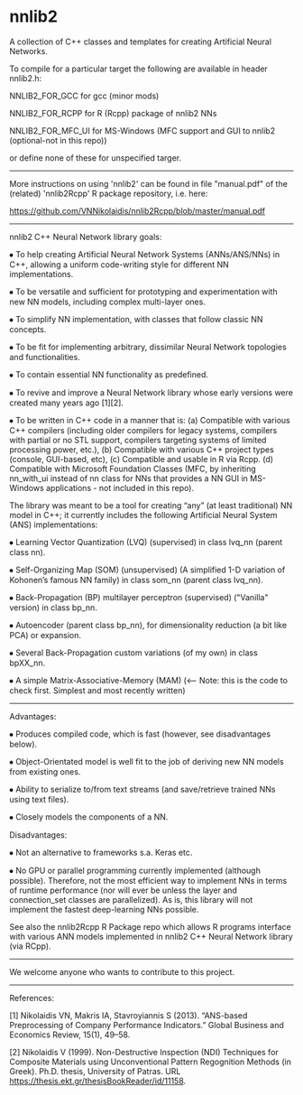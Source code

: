# nnlib2
A collection of C++ classes and templates for creating Artificial Neural Networks.

To compile for a particular target the following are available in header nnlib2.h:

NNLIB2_FOR_GCC for gcc (minor mods)

NNLIB2_FOR_RCPP for R (Rcpp) package of nnlib2 NNs

NNLIB2_FOR_MFC_UI for MS-Windows (MFC support and GUI to nnlib2 (optional-not in this repo))

or define none of these for unspecified targer.

---

More instructions on using 'nnlib2' can be found in file "manual.pdf" of the (related) 'nnlib2Rcpp' R package repository, i.e. here:

https://github.com/VNNikolaidis/nnlib2Rcpp/blob/master/manual.pdf

---

nnlib2 C++ Neural Network library goals:

⦁	To help creating Artificial Neural Network Systems (ANNs/ANS/NNs) in C++, allowing a uniform code-writing style for different NN implementations.

⦁	To be versatile and sufficient for prototyping and experimentation with new NN models, including complex multi-layer ones.

⦁ To simplify NN implementation, with classes that follow classic NN concepts.

⦁	To be fit for implementing arbitrary, dissimilar Neural Network topologies and functionalities.

⦁	To contain essential NN functionality as predefined.

⦁	To revive and improve a Neural Network library whose early versions were created many years ago [1][2].

⦁	To be written in C++ code in a manner that is: (a) Compatible with various C++ compilers (including older compilers for legacy systems, compilers with partial or no STL support, compilers targeting systems of limited processing power, etc.), (b) Compatible with various C++ project types (console, GUI-based, etc), (c) Compatible and usable in R via Rcpp. (d) Compatible with Microsoft Foundation Classes (MFC, by inheriting nn_with_ui instead of nn class for NNs that provides a NN GUI in MS-Windows applications - not included in this repo).

The library was meant to be a tool for creating “any” (at least traditional) NN model in C++; it currently includes the following Artificial Neural System (ANS) implementations:

⦁	Learning Vector Quantization (LVQ) (supervised) in class lvq_nn (parent class nn).

⦁	Self-Organizing Map (SOM) (unsupervised) (A simplified 1-D variation of Kohonen’s famous NN family) in class som_nn (parent class lvq_nn).

⦁	Back-Propagation (BP) multilayer perceptron (supervised) ("Vanilla" version) in class bp_nn.

⦁	Autoencoder (parent class bp_nn), for dimensionality reduction (a bit like PCA) or expansion.

⦁	Several Back-Propagation custom variations (of my own) in class bpXX_nn.

⦁	A simple Matrix-Associative-Memory (MAM) (<-- Note: this is the code to check first. Simplest and most recently written) 

---
Advantages:

⦁	Produces compiled code, which is fast (however, see disadvantages below).

⦁	Object-Orientated model is well fit to the job of deriving new NN models from existing ones. 

⦁	Ability to serialize to/from text streams (and save/retrieve trained NNs using text files).

⦁	Closely models the components of a NN.

Disadvantages:

⦁	Not an alternative to frameworks s.a. Keras etc.

⦁	No GPU or parallel programming currently implemented (although possible). Therefore, not the most efficient way to implement NNs in terms of runtime performance (nor will ever be unless the layer and connection_set classes are parallelized). As is, this library will not implement the fastest deep-learning NNs possible.

See also the nnlib2Rcpp R Package repo which allows R programs interface with various ANN models implemented in nnlib2 C++ Neural Network library (via RCpp).

----
We welcome anyone who wants to contribute to this project.

----
References:

[1] Nikolaidis VN, Makris IA, Stavroyiannis S (2013). “ANS-based Preprocessing of Company Performance Indicators.” Global Business and Economics Review, 15(1), 49–58.

[2] Nikolaidis V (1999). Non-Destructive Inspection (NDI) Techniques for Composite Materials using Unconventional Pattern Regognition Methods (in Greek). Ph.D. thesis, University of Patras. URL https://thesis.ekt.gr/thesisBookReader/id/11158.
